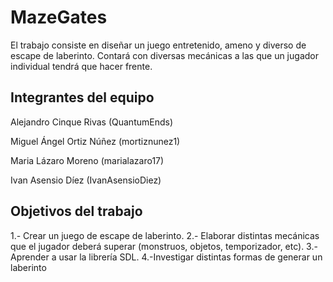 # MazeGates

El trabajo consiste en diseñar un juego entretenido, ameno y diverso de escape de laberinto.
Contará con diversas mecánicas a las que un jugador individual tendrá que hacer frente.

## Integrantes del equipo

Alejandro Cinque Rivas (QuantumEnds)

Miguel Ángel Ortiz Núñez (mortiznunez1)

Maria Lázaro Moreno (marialazaro17)

Ivan Asensio Díez (IvanAsensioDiez)

## Objetivos del trabajo

1.- Crear un juego de escape de laberinto.
2.- Elaborar distintas mecánicas que el jugador deberá superar (monstruos, objetos, temporizador, etc).
3.- Aprender a usar la librería SDL.
4.-Investigar distintas formas de generar un laberinto